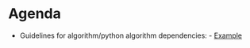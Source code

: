 Agenda
======
* Guidelines for algorithm/python algorithm dependencies: - [Example](http://trac.mantidproject.org/mantid/ticket/10341)
